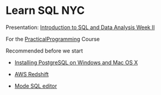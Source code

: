 # Learn SQL NYC

Presentation: [Introduction to SQL and Data Analysis Week II](https://docs.google.com/presentation/d/1xjSLyeB9MzC_BdrcCjsymulgayzBoviqhCtnCdN0z_E/edit?usp=sharing)

For the [PracticalProgramming](https://programwithus.com/SQL-for-Data-Science-Course-NewYork/) Course

 


Recommended before we start 

* [Installing PostgreSQL on Windows and Mac OS X](https://www.datacamp.com/community/tutorials/installing-postgresql-windows-macosx)

* [AWS Redshift](https://console.aws.amazon.com/redshift/home?region=us-east-1)

* [Mode SQL editor](https://mode.com/)

